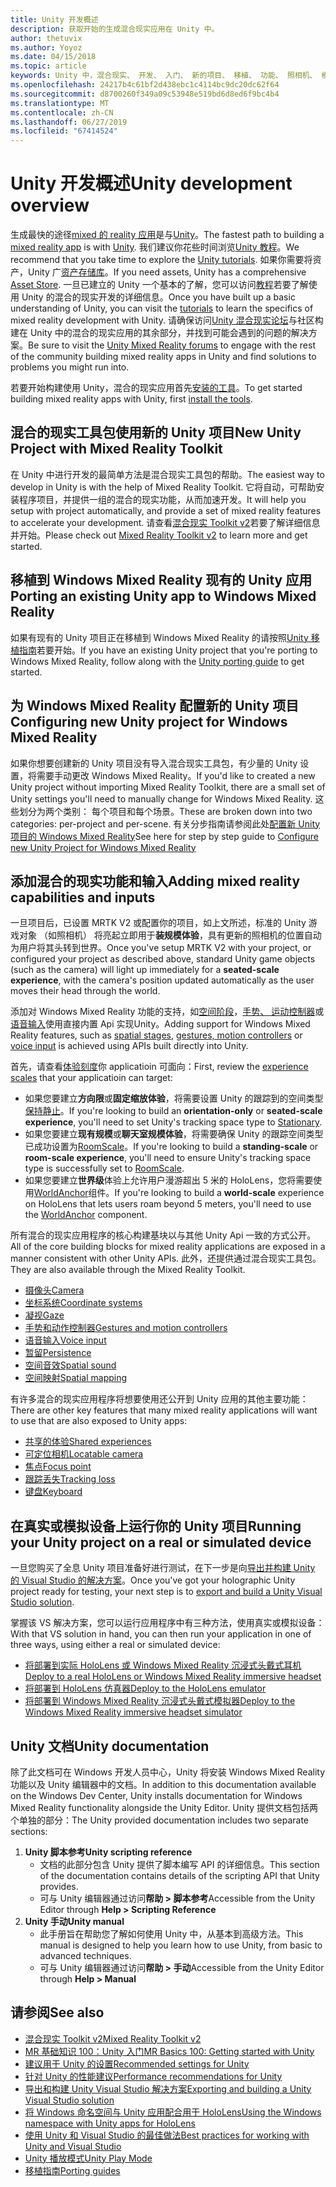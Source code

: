 ```yaml
---
title: Unity 开发概述
description: 获取开始的生成混合现实应用在 Unity 中。
author: thetuvix
ms.author: Yoyoz
ms.date: 04/15/2018
ms.topic: article
keywords: Unity 中，混合现实、 开发、 入门、 新的项目、 移植、 功能、 照相机、 模拟、 仿真、 文档
ms.openlocfilehash: 24217b4c61bf2d438ebc1c4114bc9dc20dc62f64
ms.sourcegitcommit: d8700260f349a09c53948e519bd6d8ed6f9bc4b4
ms.translationtype: MT
ms.contentlocale: zh-CN
ms.lasthandoff: 06/27/2019
ms.locfileid: "67414524"
---
```

# <a name="unity-development-overview"></a><span data-ttu-id="760e4-104">Unity 开发概述</span><span class="sxs-lookup"><span data-stu-id="760e4-104">Unity development overview</span></span>

<span data-ttu-id="760e4-105">生成最快的途径[mixed 的 reality 应用](app-views.md)是与[Unity](http://aka.ms/HoloLensUnity)。</span><span class="sxs-lookup"><span data-stu-id="760e4-105">The fastest path to building a [mixed reality app](app-views.md) is with [Unity](http://aka.ms/HoloLensUnity).</span></span> <span data-ttu-id="760e4-106">我们建议你花些时间浏览[Unity 教程](https://unity3d.com/learn/tutorials)。</span><span class="sxs-lookup"><span data-stu-id="760e4-106">We recommend that you take time to explore the [Unity tutorials](https://unity3d.com/learn/tutorials).</span></span> <span data-ttu-id="760e4-107">如果你需要将资产，Unity 广[资产存储库](https://www.assetstore.unity3d.com/)。</span><span class="sxs-lookup"><span data-stu-id="760e4-107">If you need assets, Unity has a comprehensive [Asset Store](https://www.assetstore.unity3d.com/).</span></span> <span data-ttu-id="760e4-108">一旦已建立的 Unity 一个基本的了解，您可以访问[教程](tutorials.md)若要了解使用 Unity 的混合的现实开发的详细信息。</span><span class="sxs-lookup"><span data-stu-id="760e4-108">Once you have built up a basic understanding of Unity, you can visit the [tutorials](tutorials.md) to learn the specifics of mixed reality development with Unity.</span></span> <span data-ttu-id="760e4-109">请确保访问[Unity 混合现实论坛](http://forum.unity3d.com/forums/hololens.102/)与社区构建在 Unity 中的混合的现实应用的其余部分，并找到可能会遇到的问题的解决方案。</span><span class="sxs-lookup"><span data-stu-id="760e4-109">Be sure to visit the [Unity Mixed Reality forums](http://forum.unity3d.com/forums/hololens.102/) to engage with the rest of the community building mixed reality apps in Unity and find solutions to problems you might run into.</span></span>


<span data-ttu-id="760e4-110">若要开始构建使用 Unity，混合的现实应用首先[安装的工具](install-the-tools.md)。</span><span class="sxs-lookup"><span data-stu-id="760e4-110">To get started building mixed reality apps with Unity, first [install the tools](install-the-tools.md).</span></span> 

## <a name="new-unity-project-with-mixed-reality-toolkit"></a><span data-ttu-id="760e4-111">混合的现实工具包使用新的 Unity 项目</span><span class="sxs-lookup"><span data-stu-id="760e4-111">New Unity Project with Mixed Reality Toolkit</span></span> 

<span data-ttu-id="760e4-112">在 Unity 中进行开发的最简单方法是混合现实工具包的帮助。</span><span class="sxs-lookup"><span data-stu-id="760e4-112">The easiest way to develop in Unity is with the help of Mixed Reality Toolkit.</span></span> <span data-ttu-id="760e4-113">它将自动，可帮助安装程序项目，并提供一组的混合的现实功能，从而加速开发。</span><span class="sxs-lookup"><span data-stu-id="760e4-113">It will help you setup with project automatically, and provide a set of mixed reality features to accelerate your development.</span></span> <span data-ttu-id="760e4-114">请查看[混合现实 Toolkit v2](mrtk-getting-started.md)若要了解详细信息并开始。</span><span class="sxs-lookup"><span data-stu-id="760e4-114">Please check out [Mixed Reality Toolkit v2](mrtk-getting-started.md) to learn more and get started.</span></span> 

## <a name="porting-an-existing-unity-app-to-windows-mixed-reality"></a><span data-ttu-id="760e4-115">移植到 Windows Mixed Reality 现有的 Unity 应用</span><span class="sxs-lookup"><span data-stu-id="760e4-115">Porting an existing Unity app to Windows Mixed Reality</span></span>

<span data-ttu-id="760e4-116">如果有现有的 Unity 项目正在移植到 Windows Mixed Reality 的请按照[Unity 移植指南](porting-guides.md)若要开始。</span><span class="sxs-lookup"><span data-stu-id="760e4-116">If you have an existing Unity project that you're porting to Windows Mixed Reality, follow along with the [Unity porting guide](porting-guides.md) to get started.</span></span>

## <a name="configuring-new-unity-project-for-windows-mixed-reality"></a><span data-ttu-id="760e4-117">为 Windows Mixed Reality 配置新的 Unity 项目</span><span class="sxs-lookup"><span data-stu-id="760e4-117">Configuring new Unity project for Windows Mixed Reality</span></span>

<span data-ttu-id="760e4-118">如果你想要创建新的 Unity 项目没有导入混合现实工具包，有少量的 Unity 设置，将需要手动更改 Windows Mixed Reality。</span><span class="sxs-lookup"><span data-stu-id="760e4-118">If you'd like to created a new Unity project without importing Mixed Reality Toolkit, there are a small set of Unity settings you'll need to manually change for Windows Mixed Reality.</span></span> <span data-ttu-id="760e4-119">这些划分为两个类别： 每个项目和每个场景。</span><span class="sxs-lookup"><span data-stu-id="760e4-119">These are broken down into two categories: per-project and per-scene.</span></span> <span data-ttu-id="760e4-120">有关分步指南请参阅此处[配置新 Unity 项目的 Windows Mixed Reality](Configure-Unity-Project.md)</span><span class="sxs-lookup"><span data-stu-id="760e4-120">See here for step by step guide to [Configure new Unity Project for Windows Mixed Reality](Configure-Unity-Project.md)</span></span>

## <a name="adding-mixed-reality-capabilities-and-inputs"></a><span data-ttu-id="760e4-121">添加混合的现实功能和输入</span><span class="sxs-lookup"><span data-stu-id="760e4-121">Adding mixed reality capabilities and inputs</span></span>

<span data-ttu-id="760e4-122">一旦项目后，已设置 MRTK V2 或配置你的项目，如上文所述，标准的 Unity 游戏对象 （如照相机） 将亮起立即用于**装规模体验**，具有更新的照相机的位置自动为用户将其头转到世界。</span><span class="sxs-lookup"><span data-stu-id="760e4-122">Once you've setup MRTK V2 with your project, or configured your project as described above, standard Unity game objects (such as the camera) will light up immediately for a **seated-scale experience**, with the camera's position updated automatically as the user moves their head through the world.</span></span>

<span data-ttu-id="760e4-123">添加对 Windows Mixed Reality 功能的支持，如[空间阶段](coordinate-systems.md#spatial-coordinate-systems)，[手势、 运动控制器](gestures-and-motion-controllers-in-unity.md)或[语音输入](voice-input-in-unity.md)使用直接内置 Api 实现Unity。</span><span class="sxs-lookup"><span data-stu-id="760e4-123">Adding support for Windows Mixed Reality features, such as [spatial stages](coordinate-systems.md#spatial-coordinate-systems), [gestures, motion controllers](gestures-and-motion-controllers-in-unity.md) or [voice input](voice-input-in-unity.md) is achieved using APIs built directly into Unity.</span></span> 

<span data-ttu-id="760e4-124">首先，请查看[体验刻度](coordinate-systems.md)你 applicatioin 可面向：</span><span class="sxs-lookup"><span data-stu-id="760e4-124">First, review the [experience scales](coordinate-systems.md) that your applicatioin can target:</span></span>
* <span data-ttu-id="760e4-125">如果您要建立**方向限**或**固定缩放体验**，将需要设置 Unity 的跟踪到的空间类型[保持静止](coordinate-systems-in-unity.md#building-an-orientation-only-or-seated-scale-experience)。</span><span class="sxs-lookup"><span data-stu-id="760e4-125">If you're looking to build an **orientation-only** or **seated-scale experience**, you'll need to set Unity's tracking space type to [Stationary](coordinate-systems-in-unity.md#building-an-orientation-only-or-seated-scale-experience).</span></span>
* <span data-ttu-id="760e4-126">如果您要建立**现有规模**或**聊天室规模体验**，将需要确保 Unity 的跟踪空间类型已成功设置为[RoomScale](coordinate-systems-in-unity.md#building-an-orientation-only-or-seated-scale-experience)。</span><span class="sxs-lookup"><span data-stu-id="760e4-126">If you're looking to build a **standing-scale** or **room-scale experience**, you'll need to ensure Unity's tracking space type is successfully set to [RoomScale](coordinate-systems-in-unity.md#building-an-orientation-only-or-seated-scale-experience).</span></span>
* <span data-ttu-id="760e4-127">如果您要建立**世界级**体验上允许用户漫游超出 5 米的 HoloLens，您将需要使用[WorldAnchor](coordinate-systems-in-unity.md#building-a-world-scale-experience)组件。</span><span class="sxs-lookup"><span data-stu-id="760e4-127">If you're looking to build a **world-scale** experience on HoloLens that lets users roam beyond 5 meters, you'll need to use the [WorldAnchor](coordinate-systems-in-unity.md#building-a-world-scale-experience) component.</span></span>

<span data-ttu-id="760e4-128">所有混合的现实应用程序的核心构建基块以与其他 Unity Api 一致的方式公开。</span><span class="sxs-lookup"><span data-stu-id="760e4-128">All of the core building blocks for mixed reality applications are exposed in a manner consistent with other Unity APIs.</span></span> <span data-ttu-id="760e4-129">此外，还提供通过混合现实工具包。</span><span class="sxs-lookup"><span data-stu-id="760e4-129">They are also available through the Mixed Reality Toolkit.</span></span>
* [<span data-ttu-id="760e4-130">摄像头</span><span class="sxs-lookup"><span data-stu-id="760e4-130">Camera</span></span>](camera-in-unity.md)
* [<span data-ttu-id="760e4-131">坐标系统</span><span class="sxs-lookup"><span data-stu-id="760e4-131">Coordinate systems</span></span>](coordinate-systems-in-unity.md)
* [<span data-ttu-id="760e4-132">凝视</span><span class="sxs-lookup"><span data-stu-id="760e4-132">Gaze</span></span>](gaze-in-unity.md)
* [<span data-ttu-id="760e4-133">手势和动作控制器</span><span class="sxs-lookup"><span data-stu-id="760e4-133">Gestures and motion controllers</span></span>](gestures-and-motion-controllers-in-unity.md)
* [<span data-ttu-id="760e4-134">语音输入</span><span class="sxs-lookup"><span data-stu-id="760e4-134">Voice input</span></span>](voice-input-in-unity.md)
* [<span data-ttu-id="760e4-135">暂留</span><span class="sxs-lookup"><span data-stu-id="760e4-135">Persistence</span></span>](persistence-in-unity.md)
* [<span data-ttu-id="760e4-136">空间音效</span><span class="sxs-lookup"><span data-stu-id="760e4-136">Spatial sound</span></span>](spatial-sound-in-unity.md)
* [<span data-ttu-id="760e4-137">空间映射</span><span class="sxs-lookup"><span data-stu-id="760e4-137">Spatial mapping</span></span>](spatial-mapping-in-unity.md)

<span data-ttu-id="760e4-138">有许多混合的现实应用程序将想要使用还公开到 Unity 应用的其他主要功能：</span><span class="sxs-lookup"><span data-stu-id="760e4-138">There are other key features that many mixed reality applications will want to use that are also exposed to Unity apps:</span></span>
* [<span data-ttu-id="760e4-139">共享的体验</span><span class="sxs-lookup"><span data-stu-id="760e4-139">Shared experiences</span></span>](shared-experiences-in-unity.md)
* [<span data-ttu-id="760e4-140">可定位相机</span><span class="sxs-lookup"><span data-stu-id="760e4-140">Locatable camera</span></span>](locatable-camera-in-unity.md)
* [<span data-ttu-id="760e4-141">焦点</span><span class="sxs-lookup"><span data-stu-id="760e4-141">Focus point</span></span>](focus-point-in-unity.md)
* [<span data-ttu-id="760e4-142">跟踪丢失</span><span class="sxs-lookup"><span data-stu-id="760e4-142">Tracking loss</span></span>](tracking-loss-in-unity.md)
* [<span data-ttu-id="760e4-143">键盘</span><span class="sxs-lookup"><span data-stu-id="760e4-143">Keyboard</span></span>](keyboard-input-in-unity.md)

## <a name="running-your-unity-project-on-a-real-or-simulated-device"></a><span data-ttu-id="760e4-144">在真实或模拟设备上运行你的 Unity 项目</span><span class="sxs-lookup"><span data-stu-id="760e4-144">Running your Unity project on a real or simulated device</span></span>

<span data-ttu-id="760e4-145">一旦您购买了全息 Unity 项目准备好进行测试，在下一步是向[导出并构建 Unity 的 Visual Studio 的解决方案](exporting-and-building-a-unity-visual-studio-solution.md)。</span><span class="sxs-lookup"><span data-stu-id="760e4-145">Once you've got your holographic Unity project ready for testing, your next step is to [export and build a Unity Visual Studio solution](exporting-and-building-a-unity-visual-studio-solution.md).</span></span>

<span data-ttu-id="760e4-146">掌握该 VS 解决方案，您可以运行应用程序中有三种方法，使用真实或模拟设备：</span><span class="sxs-lookup"><span data-stu-id="760e4-146">With that VS solution in hand, you can then run your application in one of three ways, using either a real or simulated device:</span></span>
* [<span data-ttu-id="760e4-147">将部署到实际 HoloLens 或 Windows Mixed Reality 沉浸式头戴式耳机</span><span class="sxs-lookup"><span data-stu-id="760e4-147">Deploy to a real HoloLens or Windows Mixed Reality immersive headset</span></span>](using-visual-studio.md)
* [<span data-ttu-id="760e4-148">将部署到 HoloLens 仿真器</span><span class="sxs-lookup"><span data-stu-id="760e4-148">Deploy to the HoloLens emulator</span></span>](using-the-hololens-emulator.md)
* [<span data-ttu-id="760e4-149">将部署到 Windows Mixed Reality 沉浸式头戴式模拟器</span><span class="sxs-lookup"><span data-stu-id="760e4-149">Deploy to the Windows Mixed Reality immersive headset simulator</span></span>](using-the-windows-mixed-reality-simulator.md)

## <a name="unity-documentation"></a><span data-ttu-id="760e4-150">Unity 文档</span><span class="sxs-lookup"><span data-stu-id="760e4-150">Unity documentation</span></span>

<span data-ttu-id="760e4-151">除了此文档可在 Windows 开发人员中心，Unity 将安装 Windows Mixed Reality 功能以及 Unity 编辑器中的文档。</span><span class="sxs-lookup"><span data-stu-id="760e4-151">In addition to this documentation available on the Windows Dev Center, Unity installs documentation for Windows Mixed Reality functionality alongside the Unity Editor.</span></span> <span data-ttu-id="760e4-152">Unity 提供文档包括两个单独的部分：</span><span class="sxs-lookup"><span data-stu-id="760e4-152">The Unity provided documentation includes two separate sections:</span></span>
1. <span data-ttu-id="760e4-153">**Unity 脚本参考**</span><span class="sxs-lookup"><span data-stu-id="760e4-153">**Unity scripting reference**</span></span>
    * <span data-ttu-id="760e4-154">文档的此部分包含 Unity 提供了脚本编写 API 的详细信息。</span><span class="sxs-lookup"><span data-stu-id="760e4-154">This section of the documentation contains details of the scripting API that Unity provides.</span></span>
    * <span data-ttu-id="760e4-155">可与 Unity 编辑器通过访问**帮助 > 脚本参考**</span><span class="sxs-lookup"><span data-stu-id="760e4-155">Accessible from the Unity Editor through **Help > Scripting Reference**</span></span>
2. <span data-ttu-id="760e4-156">**Unity 手动**</span><span class="sxs-lookup"><span data-stu-id="760e4-156">**Unity manual**</span></span>
    * <span data-ttu-id="760e4-157">此手册旨在帮助您了解如何使用 Unity 中，从基本到高级方法。</span><span class="sxs-lookup"><span data-stu-id="760e4-157">This manual is designed to help you learn how to use Unity, from basic to advanced techniques.</span></span>
    * <span data-ttu-id="760e4-158">可与 Unity 编辑器通过访问**帮助 > 手动**</span><span class="sxs-lookup"><span data-stu-id="760e4-158">Accessible from the Unity Editor through **Help > Manual**</span></span>

## <a name="see-also"></a><span data-ttu-id="760e4-159">请参阅</span><span class="sxs-lookup"><span data-stu-id="760e4-159">See also</span></span>
* [<span data-ttu-id="760e4-160">混合现实 Toolkit v2</span><span class="sxs-lookup"><span data-stu-id="760e4-160">Mixed Reality Toolkit v2</span></span>](mrtk-getting-started.md)
* [<span data-ttu-id="760e4-161">MR 基础知识 100：Unity 入门</span><span class="sxs-lookup"><span data-stu-id="760e4-161">MR Basics 100: Getting started with Unity</span></span>](holograms-100.md)
* [<span data-ttu-id="760e4-162">建议用于 Unity 的设置</span><span class="sxs-lookup"><span data-stu-id="760e4-162">Recommended settings for Unity</span></span>](recommended-settings-for-unity.md)
* [<span data-ttu-id="760e4-163">针对 Unity 的性能建议</span><span class="sxs-lookup"><span data-stu-id="760e4-163">Performance recommendations for Unity</span></span>](performance-recommendations-for-unity.md)
* [<span data-ttu-id="760e4-164">导出和构建 Unity Visual Studio 解决方案</span><span class="sxs-lookup"><span data-stu-id="760e4-164">Exporting and building a Unity Visual Studio solution</span></span>](exporting-and-building-a-unity-visual-studio-solution.md)
* [<span data-ttu-id="760e4-165">将 Windows 命名空间与 Unity 应用配合用于 HoloLens</span><span class="sxs-lookup"><span data-stu-id="760e4-165">Using the Windows namespace with Unity apps for HoloLens</span></span>](using-the-windows-namespace-with-unity-apps-for-hololens.md)
* [<span data-ttu-id="760e4-166">使用 Unity 和 Visual Studio 的最佳做法</span><span class="sxs-lookup"><span data-stu-id="760e4-166">Best practices for working with Unity and Visual Studio</span></span>](best-practices-for-working-with-unity-and-visual-studio.md)
* [<span data-ttu-id="760e4-167">Unity 播放模式</span><span class="sxs-lookup"><span data-stu-id="760e4-167">Unity Play Mode</span></span>](unity-play-mode.md)
* [<span data-ttu-id="760e4-168">移植指南</span><span class="sxs-lookup"><span data-stu-id="760e4-168">Porting guides</span></span>](porting-guides.md)
